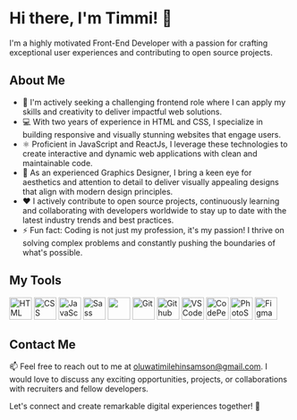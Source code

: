 # Hi there, I'm Timmi! 👋

I'm a highly motivated Front-End Developer with a passion for crafting exceptional user experiences and contributing to open source projects.

## About Me

- 💼 I'm actively seeking a challenging frontend role where I can apply my skills and creativity to deliver impactful web solutions.
- 💻 With two years of experience in HTML and CSS, I specialize in building responsive and visually stunning websites that engage users.
- ⚛️ Proficient in JavaScript and ReactJs, I leverage these technologies to create interactive and dynamic web applications with clean and maintainable code.
- 🎨 As an experienced Graphics Designer, I bring a keen eye for aesthetics and attention to detail to deliver visually appealing designs that align with modern design principles.
- ❤️ I actively contribute to open source projects, continuously learning and collaborating with developers worldwide to stay up to date with the latest industry trends and best practices.
- ⚡ Fun fact: Coding is not just my profession, it's my passion! I thrive on solving complex problems and constantly pushing the boundaries of what's possible.

## My Tools
<p align="left">
    <img src="https://cdn.jsdelivr.net/gh/devicons/devicon/icons/html5/html5-original.svg" alt="HTML" height="40" width="40" />
  <img src="https://cdn.jsdelivr.net/gh/devicons/devicon/icons/css3/css3-original.svg" alt="CSS" height="40" width="40"/>
  <img src="https://cdn.jsdelivr.net/gh/devicons/devicon/icons/javascript/javascript-original.svg" alt="JavaScript" height="40" width="40"/>
   <img src="https://cdn.jsdelivr.net/gh/devicons/devicon/icons/sass/sass-original.svg" alt="Sass" height="40" width="40"/>
  <img src="https://cdn.jsdelivr.net/gh/devicons/devicon/icons/react/react-original.svg" ait="React" height="40" width="40" />
  <img src="https://cdn.jsdelivr.net/gh/devicons/devicon/icons/git/git-original.svg" alt="Git" height="40" width="40"/>
  <img src="https://cdn.jsdelivr.net/gh/devicons/devicon/icons/github/github-original.svg" alt="Github" height="40" width="40"/>
  <img src="https://cdn.jsdelivr.net/gh/devicons/devicon/icons/vscode/vscode-original.svg" alt="VSCode" height="40" width="40"/>
            <img src="https://cdn.jsdelivr.net/gh/devicons/devicon/icons/codepen/codepen-plain.svg"  alt="CodePen" height="40" width="40"/>
                      <img src="https://upload.wikimedia.org/wikipedia/commons/thumb/a/af/Adobe_Photoshop_CC_icon.svg/2101px-Adobe_Photoshop_CC_icon.svg.png"  alt="PhotoShop" height="40" width="40"/>
                       <img src="https://cdn-icons-png.flaticon.com/512/5968/5968705.png"  alt="Figma" height="40" width="40"/>
           
        
</p>

## Contact Me

📫 Feel free to reach out to me at oluwatimilehinsamson@gmail.com. I would love to discuss any exciting opportunities, projects, or collaborations with recruiters and fellow developers.

Let's connect and create remarkable digital experiences together! 🚀
